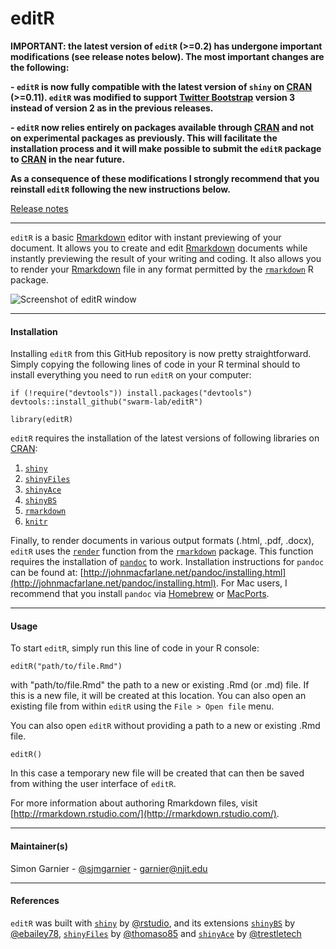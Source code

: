 editR
=====

**IMPORTANT: the latest version of `editR` (>=0.2) has undergone important 
modifications (see release notes below). The most important changes are the 
following:**

**- `editR` is now fully compatible with the latest version of `shiny` on 
[CRAN](http://cran.r-project.org/) (>=0.11). `editR` was modified to support 
[Twitter Bootstrap](http://getbootstrap.com/) version 3 instead of version 2 as 
in the previous releases.**

**- `editR` now relies entirely on packages available through [CRAN](http://cran.r-project.org/)
and not on experimental packages as previously. This will facilitate the 
installation process and it will make possible to submit the `editR` package to 
[CRAN](http://cran.r-project.org/) in the near future.**

**As a consequence of these modifications I strongly recommend that you reinstall 
`editR` following the new instructions below.**

[Release notes](https://github.com/swarm-lab/editR/blob/master/RELEASE_NOTES.md)

---

`editR` is a basic [Rmarkdown](http://rmarkdown.rstudio.com/) editor with instant 
previewing of your document. It allows you to create and edit 
[Rmarkdown](http://rmarkdown.rstudio.com/) documents while instantly previewing the 
result of your writing and coding. It also allows you to render your 
[Rmarkdown](http://rmarkdown.rstudio.com/) file in any format permitted by the 
[`rmarkdown`](https://github.com/rstudio/rmarkdown) R package.  

![Screenshot of editR window](https://raw.githubusercontent.com/swarm-lab/editR/master/editR_screenshot.jpg)

---

#### Installation
Installing `editR` from this GitHub repository is now pretty straightforward. 
Simply copying the following lines of code in your R terminal should to install 
everything you need to run `editR` on your computer: 

```{r}
if (!require("devtools")) install.packages("devtools")
devtools::install_github("swarm-lab/editR")

library(editR)
```

`editR` requires the installation of the latest versions of following libraries 
on [CRAN](http://cran.r-project.org/):

1. [`shiny`](http://cran.r-project.org/web/packages/shiny/index.html)
2. [`shinyFiles`](http://cran.r-project.org/web/packages/shinyFiles/index.html)
3. [`shinyAce`](http://cran.r-project.org/web/packages/shinyAce/index.html) 
4. [`shinyBS`](http://cran.r-project.org/web/packages/shinyBS/index.html)
5. [`rmarkdown`](http://cran.r-project.org/web/packages/rmarkdown/index.html)
6. [`knitr`](http://cran.r-project.org/web/packages/knitr/index.html)

Finally, to render documents in various output formats (.html, .pdf, .docx), 
`editR` uses the [`render`](http://www.rdocumentation.org/packages/rmarkdown/functions/render) 
function from the [`rmarkdown`](http://cran.r-project.org/web/packages/rmarkdown/index.html) 
package. This function requires the installation of [`pandoc`](http://johnmacfarlane.net/pandoc/) 
to work. Installation instructions for `pandoc` can be found at: 
[http://johnmacfarlane.net/pandoc/installing.html](http://johnmacfarlane.net/pandoc/installing.html). 
For Mac users, I recommend that you install `pandoc` via [Homebrew](http://brew.sh/) or 
[MacPorts](https://www.macports.org/). 

---

#### Usage
To start `editR`, simply run this line of code in your R console:

```{r}
editR("path/to/file.Rmd")
```

with "path/to/file.Rmd" the path to a new or existing .Rmd (or .md) file. If this 
is a new file, it will be created at this location. You can also open an existing
file from within `editR` using the `File > Open file` menu. 

You can also open `editR` without providing a path to a new or existing .Rmd file.

```{r}
editR()
```

In this case a temporary new file will be created that can then be saved from 
withing the user interface of `editR`. 

For more information about authoring Rmarkdown files, visit 
[http://rmarkdown.rstudio.com/](http://rmarkdown.rstudio.com/). 

---

#### Maintainer(s)
Simon Garnier - [@sjmgarnier](https://twitter.com/sjmgarnier) - 
<garnier@njit.edu>

---

#### References
`editR` was built with [`shiny`](http://shiny.rstudio.com/) by [@rstudio](https://github.com/rstudio),
and its extensions 
[`shinyBS`](https://github.com/ebailey78/shinyBS) by [@ebailey78](https://github.com/ebailey78), 
[`shinyFiles`](https://github.com/thomasp85/shinyFiles) by [@thomaso85](https://github.com/thomasp85) and 
[`shinyAce`](https://github.com/trestletech/shinyAce) by [@trestletech](https://github.com/trestletech)
